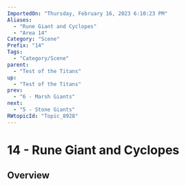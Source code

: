 ```yaml
---
ImportedOn: "Thursday, February 16, 2023 6:10:23 PM"
Aliases:
  - "Rune Giant and Cyclopes"
  - "Area 14"
Category: "Scene"
Prefix: "14"
Tags:
  - "Category/Scene"
parent:
  - "Test of the Titans"
up:
  - "Test of the Titans"
prev:
  - "6 - Marsh Giants"
next:
  - "5 - Stone Giants"
RWtopicId: "Topic_8928"
---
```

# 14 - Rune Giant and Cyclopes
## Overview
